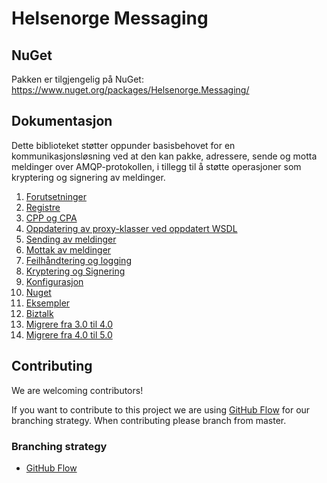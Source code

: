 # Helsenorge Messaging

## NuGet
Pakken er tilgjengelig på NuGet: https://www.nuget.org/packages/Helsenorge.Messaging/

## Dokumentasjon

Dette biblioteket støtter oppunder basisbehovet for en kommunikasjonsløsning ved at den kan pakke, adressere, sende og motta meldinger over AMQP-protokollen, i tillegg til å støtte operasjoner som kryptering og signering av meldinger.

1. [Forutsetninger](Documentation/Forutsetninger.md "Forutsetninger")
2. [Registre](Documentation/Registre.md "Registere")
3. [CPP og CPA](Documentation/CPPA.md "CPP og CPA")
4. [Oppdatering av proxy-klasser ved oppdatert WSDL](Documentation/OppdaterProxyKlasser.md)
5. [Sending av meldinger](Documentation/SendeMeldinger.md "Sending av meldinger")
6. [Mottak av meldinger](Documentation/MottaMeldinger.md "Mottak av meldinger")
7. [Feilhåndtering og logging](Documentation/FeilOgLogging.md "Feilhåndtering og logging")
8. [Kryptering og Signering](Documentation/KrypteringOgSignering.md "Kryptering og Signering")
9. [Konfigurasjon](Documentation/Konfigurasjon.md "Konfigurasjon")
10. [Nuget](Documentation/Nuget.md "Nuget")
11. [Eksempler](Documentation/Eksempler.md "Eksempler")
12. [Biztalk](Documentation/Biztalk.md "Biztalk")
13. [Migrere fra 3.0 til 4.0](Documentation/MigrateFrom3To4.md)
14. [Migrere fra 4.0 til 5.0](Documentation/MigrateFrom4To5.md)


## Contributing
We are welcoming contributors!

If you want to contribute to this project we are using [GitHub Flow](https://guides.github.com/introduction/flow/) for our branching strategy. When contributing please branch from master.

### Branching strategy 
- [GitHub Flow](https://guides.github.com/introduction/flow/)
